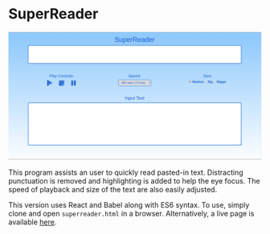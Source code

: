 # SuperReader

![SuperReader](assets/superreader.jpg?raw=true)

This program assists an user to quickly read pasted-in text. Distracting punctuation
is removed and highlighting is added to help the eye focus. The speed of playback and size
of the text are also easily adjusted.

This version uses React and Babel along with ES6 syntax. To use, simply clone and open
`superreader.html` in a browser. Alternatively, a live page is available [here](https://ebersole.tech/superreader/superreader.html).
